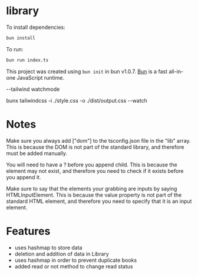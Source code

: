 # library

To install dependencies:

```bash
bun install
```

To run:

```bash
bun run index.ts
```

This project was created using `bun init` in bun v1.0.7. [Bun](https://bun.sh) is a fast all-in-one JavaScript runtime.

--tailwind watchmode

bunx tailwindcss -i ./style.css -o ./dist/output.css --watch

# Notes

Make sure you always add ["dom"] to the tsconfig.json file in the "lib" array. This is because the DOM is not part of the standard library, and therefore must be added manually.

You will need to have a ? before you append child. This is because the element may not exist, and therefore you need to check if it exists before you append it.

Make sure to say that the elements your grabbing are inputs by saying HTMLInputElement. This is because the value property is not part of the standard HTML element, and therefore you need to specify that it is an input element.

# Features

- uses hashmap to store data
- deletion and addition of data in Library
- uses hashmap in order to prevent duplicate books
- added read or not method to change read status
